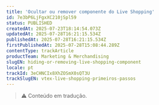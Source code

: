 ```yaml
---
title: 'Ocultar ou remover componente do Live Shopping'
id: 7e3bP6LjFgxXC210jSpl59
status: PUBLISHED
createdAt: 2025-07-23T18:14:54.073Z
updatedAt: 2025-07-28T16:21:15.534Z
publishedAt: 2025-07-28T16:21:15.534Z
firstPublishedAt: 2025-07-28T15:08:44.289Z
contentType: trackArticle
productTeam: Marketing & Merchandising
slugEN: hiding-or-removing-live-shopping-component
locale: pt
trackId: 3eCHNCIx8XhZOSmX0sQT3U
trackSlugEN: vtex-live-shopping-primeiros-passos
---
```


> ⚠️ Conteúdo em tradução.
